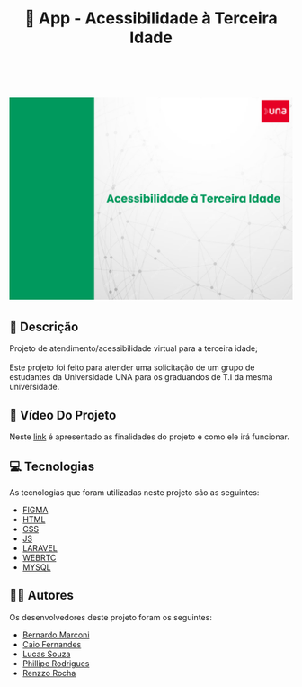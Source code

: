 <h1 align="center" id=title> 👴 App - Acessibilidade à Terceira Idade <br>

<br><p align="center">
  <a href="title">
    <img src="background/background.jpg" width="600" alt="image">
  </a>
</p>

<h2 id=descricao>📜 Descrição</h2>

 Projeto de atendimento/acessibilidade virtual para a terceira idade;<br>
 <br>
 Este projeto foi feito para atender uma solicitação de um grupo de estudantes da Universidade UNA para os graduandos de T.I da mesma universidade.

<h2 id=video> 🎥 Vídeo Do Projeto </h2>

Neste <a href="https://drive.google.com/file/d/1VwJUg1iO2yKU9bNdN_Tls6cJbfpxBwX2/view?usp=sharing" target="_blank">link</a> é apresentado as finalidades do projeto e como ele irá funcionar.

<h2 id=tecnologias>💻 Tecnologias</h2>

As tecnologias que foram utilizadas neste projeto são as seguintes: 

- <a href="https://www.figma.com/file/A3786rgh4dnIms0ZBGMN8B/Untitled?type=design&node-id=151%3A15&mode=design&t=U48Vi431cARgTL3x-1">FIGMA</a>
- <a href="https://developer.mozilla.org/pt-BR/docs/Web/HTML">HTML</a>
- <a href="https://developer.mozilla.org/pt-BR/docs/Web/CSS">CSS</a>
- <a href="https://developer.mozilla.org/pt-BR/docs/Web/JavaScript">JS</a>
- <a href="https://laravel.com/">LARAVEL</a>
- <a href="https://webrtc.org/?hl=pt-br">WEBRTC</a>
- <a href="https://www.mysql.com/">MYSQL</a>

<h2 id=autores>👨‍🎓 Autores</h2>

Os desenvolvedores deste projeto foram os seguintes:

- <a href="https://github.com/Bernardo-Marconi" target="_blank">Bernardo Marconi</a> 
- <a href="https://github.com/ocai0" target="_blank">Caio Fernandes</a> 
- <a href="https://github.com/Lucasos8" target="_blank">Lucas Souza</a> 
- <a href="" target="_blank">Phillipe Rodrigues</a> 
- <a href="https://github.com/renzzorocha" target="_blank">Renzzo Rocha</a> 


